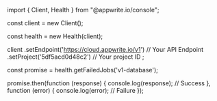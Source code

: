 import { Client, Health } from "@appwrite.io/console";

const client = new Client();

const health = new Health(client);

client
    .setEndpoint('https://cloud.appwrite.io/v1') // Your API Endpoint
    .setProject('5df5acd0d48c2') // Your project ID
;

const promise = health.getFailedJobs('v1-database');

promise.then(function (response) {
    console.log(response); // Success
}, function (error) {
    console.log(error); // Failure
});